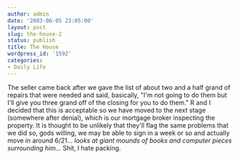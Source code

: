 ```yaml
---
author: admin
date: '2003-06-05 23:05:00'
layout: post
slug: the-house-2
status: publish
title: The House
wordpress_id: '1592'
categories:
- Daily Life
---
```


The seller came back after we gave the list of about two and a half
grand of repairs that were needed and said, basically, "I'm not going to
do them but I'll give you three grand off of the closing for you to do
them." R and I decided that this is acceptable so we have moved to the
next stage (somewhere after denial), which is our mortgage broker
inspecting the property. It is thought to be unlikely that they'll flag
the same problems that we did so, gods willing, we may be able to sign
in a week or so and actually move in around 6/21... *looks at giant
mounds of books and computer pieces surrounding him...* Shit, I hate
packing.
